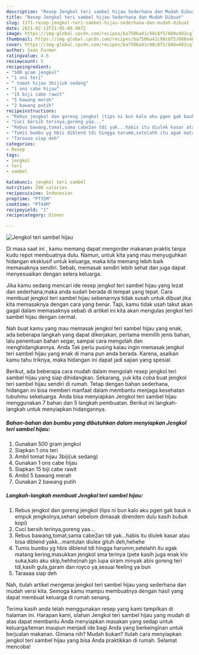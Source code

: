 ```yaml
---
description: "Resep Jengkol teri sambel hijau Sederhana dan Mudah Dibuat"
title: "Resep Jengkol teri sambel hijau Sederhana dan Mudah Dibuat"
slug: 1171-resep-jengkol-teri-sambel-hijau-sederhana-dan-mudah-dibuat
date: 2021-02-13T21:05:09.967Z
image: https://img-global.cpcdn.com/recipes/ba7506a41c98c8f5/680x482cq70/jengkol-teri-sambel-hijau-foto-resep-utama.jpg
thumbnail: https://img-global.cpcdn.com/recipes/ba7506a41c98c8f5/680x482cq70/jengkol-teri-sambel-hijau-foto-resep-utama.jpg
cover: https://img-global.cpcdn.com/recipes/ba7506a41c98c8f5/680x482cq70/jengkol-teri-sambel-hijau-foto-resep-utama.jpg
author: Sean Farmer
ratingvalue: 4.6
reviewcount: 5
recipeingredient:
- "500 gram jengkol"
- "1 ons teri"
- " tomat hijau 3bijiuk sedang"
- "1 ons cabe hijau"
- "15 biji cabe rawit"
- "5 bawang merah"
- "2 bawang putih"
recipeinstructions:
- "Rebus jengkol dan goreng jengkol (tips ni bun kalo aku pgen gak bauk n empuk jengkolnya,sehari sebelom dimasak direndem dulu kasih bubuk kopi)"
- "Cuci bersih terinya,goreng yaa..."
- "Rebus bawang,tomat,sama cabe2an tdi yak...habis itu diulek kasar atau bisa diblend yakk...mantulan diulex gituh deh,hehehe"
- "Tumis bumbu yg hbis diblend tdi hingga harumm,setelahh itu agak matang kering,masukkan jengkol sma terinya (pete kasih juga enak klo suka,kalo aku skip,hehhe)nah jgn lupa siram minyak abis goreng teri tdi,kasih gula,garam dan royco ya,sesuai feeling ya bun"
- "Taraaaa siap deh"
categories:
- Resep
tags:
- jengkol
- teri
- sambel

katakunci: jengkol teri sambel 
nutrition: 290 calories
recipecuisine: Indonesian
preptime: "PT35M"
cooktime: "PT44M"
recipeyield: "1"
recipecategory: Dinner

---
```



![Jengkol teri sambel hijau](https://img-global.cpcdn.com/recipes/ba7506a41c98c8f5/680x482cq70/jengkol-teri-sambel-hijau-foto-resep-utama.jpg)

Di masa  saat ini , kamu memang dapat mengorder makanan praktis tanpa kudu repot membuatnya dulu. Namun, untuk kita yang mau menyuguhkan hidangan eksklusif untuk keluarga, maka kita memang lebih baik memasaknya sendiri. Sebab, memasak sendiri lebih sehat dan juga dapat menyesuaikan dengan selera keluarga.

Jika kamu sedang mencari ide resep jengkol teri sambel hijau yang lezat dan sederhana,maka anda sudah berada di tempat yang tepat. Cara membuat jengkol teri sambel hijau  sebenarnya tidak susah untuk dibuat jika kita memasaknya dengan cara yang benar. Tapi, kamu tidak usah takut akan gagal dalam memasaknya 
sebab di artikel ini kita akan mengulas jengkol teri sambel hijau dengan cermat.  



Nah buat kamu yang mau memasak jengkol teri sambel hijau yang enak, ada beberapa langkah yang dapat dikerjakan, pertama memilih jenis bahan, lalu penentuan bahan segar, sampai cara mengolah dan menghidangkannya. Anda Tak perlu pusing kalau ingin memasak jengkol teri sambel hijau yang enak di mana pun anda berada. Karena, asalkan kamu  tahu triknya, maka hidangan ini dapat jadi sajian yang spesial.

Berikut, ada beberapa cara mudah dalam mengolah resep jengkol teri sambel hijau yang siap dihidangkan. Sekarang, yuk kita coba buat jengkol teri sambel hijau sendiri di rumah. Tetap dengan bahan sederhana, hidangan ini bisa memberi manfaat dalam membantu menjaga kesehatan tubuhmu sekeluarga. Anda bisa menyiapkan Jengkol teri sambel hijau menggunakan 7 bahan dan 5 langkah pembuatan. Berikut ini langkah-langkah untuk menyiapkan hidangannya.

<!--inarticleads1-->

##### Bahan-bahan dan bumbu yang dibutuhkan dalam menyiapkan Jengkol teri sambel hijau:

1. Gunakan 500 gram jengkol
1. Siapkan 1 ons teri
1. Ambil  tomat hijau 3biji(uk sedang)
1. Gunakan 1 ons cabe hijau
1. Siapkan 15 biji cabe rawit
1. Ambil 5 bawang merah
1. Gunakan 2 bawang putih




<!--inarticleads2-->

##### Langkah-langkah membuat Jengkol teri sambel hijau:

1. Rebus jengkol dan goreng jengkol (tips ni bun kalo aku pgen gak bauk n empuk jengkolnya,sehari sebelom dimasak direndem dulu kasih bubuk kopi)
1. Cuci bersih terinya,goreng yaa...
1. Rebus bawang,tomat,sama cabe2an tdi yak...habis itu diulek kasar atau bisa diblend yakk...mantulan diulex gituh deh,hehehe
1. Tumis bumbu yg hbis diblend tdi hingga harumm,setelahh itu agak matang kering,masukkan jengkol sma terinya (pete kasih juga enak klo suka,kalo aku skip,hehhe)nah jgn lupa siram minyak abis goreng teri tdi,kasih gula,garam dan royco ya,sesuai feeling ya bun
1. Taraaaa siap deh




Nah, itulah artikel mengenai  jengkol teri sambel hijau  yang sederhana dan mudah versi kita. Semoga kamu mampu membuatnya dengan hasil yang dapat membuat keluarga di rumah senang. 

Terima kasih anda telah menggunakan resep yang kami tampilkan di halaman ini. Harapan kami, olahan  Jengkol teri sambel hijau yang mudah di atas dapat membantu Anda menyiapkan masakan yang sedap untuk keluarga/teman maupun menjadi ide bagi Anda yang berkeinginan untuk berjualan makanan. Gimana nih? Mudah bukan? Itulah cara menyiapkan jengkol teri sambel hijau yang bisa Anda praktikkan di rumah. Selamat mencoba!

